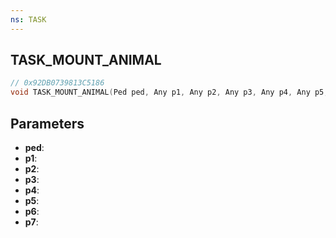 ```yaml
---
ns: TASK
---
```

## TASK_MOUNT_ANIMAL

```c
// 0x92DB0739813C5186
void TASK_MOUNT_ANIMAL(Ped ped, Any p1, Any p2, Any p3, Any p4, Any p5, Any p6, Any p7);
```

## Parameters
* **ped**:
* **p1**:
* **p2**:
* **p3**:
* **p4**:
* **p5**:
* **p6**:
* **p7**:
